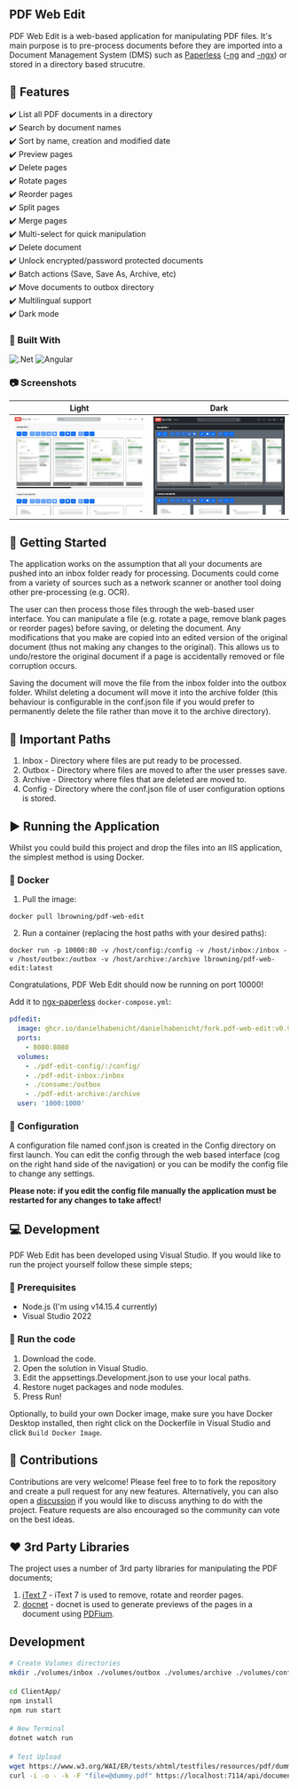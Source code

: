 ## PDF Web Edit

PDF Web Edit is a web-based application for manipulating PDF files. It's main purpose is to pre-process documents before they are imported into a Document Management System (DMS) such as [Paperless](https://github.com/the-paperless-project/paperless) ([-ng](https://github.com/jonaswinkler/paperless-ng) and [-ngx](https://github.com/paperless-ngx/paperless-ngx)) or stored in a directory based strucutre.

## :rocket: Features

:heavy_check_mark: List all PDF documents in a directory  
:heavy_check_mark: Search by document names  
:heavy_check_mark: Sort by name, creation and modified date  
:heavy_check_mark: Preview pages  
:heavy_check_mark: Delete pages  
:heavy_check_mark: Rotate pages  
:heavy_check_mark: Reorder pages  
:heavy_check_mark: Split pages  
:heavy_check_mark: Merge pages  
:heavy_check_mark: Multi-select for quick manipulation  
:heavy_check_mark: Delete document  
:heavy_check_mark: Unlock encrypted/password protected documents  
:heavy_check_mark: Batch actions (Save, Save As, Archive, etc)  
:heavy_check_mark: Move documents to outbox directory  
:heavy_check_mark: Multilingual support  
:heavy_check_mark: Dark mode

### :hammer: Built With

![.Net](https://img.shields.io/badge/.NET-5C2D91?style=for-the-badge&logo=.net&logoColor=white)
![Angular](https://img.shields.io/badge/angular-%23DD0031.svg?style=for-the-badge&logo=angular&logoColor=white)

### :camera: Screenshots

| Light                        | Dark                              |
| ---------------------------- | --------------------------------- |
| ![](./Assets/screenshot.png) | ![](./Assets/screenshot-dark.png) |

## :vertical_traffic_light: Getting Started

The application works on the assumption that all your documents are pushed into an inbox folder ready for processing. Documents could come from a variety of sources such as a network scanner or another tool doing other pre-processing (e.g. OCR).

The user can then process those files through the web-based user interface. You can manipulate a file (e.g. rotate a page, remove blank pages or reorder pages) before saving, or deleting the document. Any modifications that you make are copied into an edited version of the original document (thus not making any changes to the original). This allows us to undo/restore the original document if a page is accidentally removed or file corruption occurs.

Saving the document will move the file from the inbox folder into the outbox folder. Whilst deleting a document will move it into the archive folder (this behaviour is configurable in the conf.json file if you would prefer to permanently delete the file rather than move it to the archive directory).

## :file_folder: Important Paths

1. Inbox - Directory where files are put ready to be processed.
2. Outbox - Directory where files are moved to after the user presses save.
3. Archive - Directory where files that are deleted are moved to.
4. Config - Directory where the conf.json file of user configuration options is stored.

## :arrow_forward: Running the Application

Whilst you could build this project and drop the files into an IIS application, the simplest method is using Docker.

### :whale2: Docker

1. Pull the image:

```
docker pull lbrowning/pdf-web-edit
```

2. Run a container (replacing the host paths with your desired paths):

```
docker run -p 10000:80 -v /host/config:/config -v /host/inbox:/inbox -v /host/outbox:/outbox -v /host/archive:/archive lbrowning/pdf-web-edit:latest
```

Congratulations, PDF Web Edit should now be running on port 10000!

Add it to [ngx-paperless](https://github.com/paperless-ngx/paperless-ngx) `docker-compose.yml`:

```yml
pdfedit:
  image: ghcr.io/danielhabenicht/danielhabenicht/fork.pdf-web-edit:v0.9.2
  ports:
    - 8080:8080
  volumes:
    - ./pdf-edit-config/:/config/
    - ./pdf-edit-inbox:/inbox
    - ./consume:/outbox
    - ./pdf-edit-archive:/archive
  user: '1000:1000'
```

### :wrench: Configuration

A configuration file named conf.json is created in the Config directory on first launch. You can edit the config through the web based interface (cog on the right hand side of the navigation) or you can be modify the config file to change any settings.

**Please note: if you edit the config file manually the application must be restarted for any changes to take affect!**

## :computer: Development

PDF Web Edit has been developed using Visual Studio. If you would like to run the project yourself follow these simple steps;

### :bell: Prerequisites

- Node.js (I'm using v14.15.4 currently)
- Visual Studio 2022

### :bug: Run the code

1. Download the code.
2. Open the solution in Visual Studio.
3. Edit the appsettings.Development.json to use your local paths.
4. Restore nuget packages and node modules.
5. Press Run!

Optionally, to build your own Docker image, make sure you have Docker Desktop installed, then right click on the Dockerfile in Visual Studio and click `Build Docker Image`.

## :information_desk_person: Contributions

Contributions are very welcome! Please feel free to to fork the repository and create a pull request for any new features. Alternatively, you can also open a [discussion](https://github.com/luke-browning/pdf-web-edit/discussions) if you would like to discuss anything to do with the project. Feature requests are also encouraged so the community can vote on the best ideas.

## :heart: 3rd Party Libraries

The project uses a number of 3rd party libraries for manipulating the PDF documents;

1. [iText 7](https://github.com/itext/itext7-dotnet) - iText 7 is used to remove, rotate and reorder pages.
2. [docnet](https://github.com/GowenGit/docnet) - docnet is used to generate previews of the pages in a document using [PDFium](https://pdfium.googlesource.com/pdfium/).

## Development

```bash
# Create Volumes directories
mkdir ./volumes/inbox ./volumes/outbox ./volumes/archive ./volumes/config

cd ClientApp/
npm install
npm run start

# New Terminal
dotnet watch run

# Test Upload
wget https://www.w3.org/WAI/ER/tests/xhtml/testfiles/resources/pdf/dummy.pdf
curl -i -o - -k -F "file=@dummy.pdf" https://localhost:7114/api/documents/upload
```
